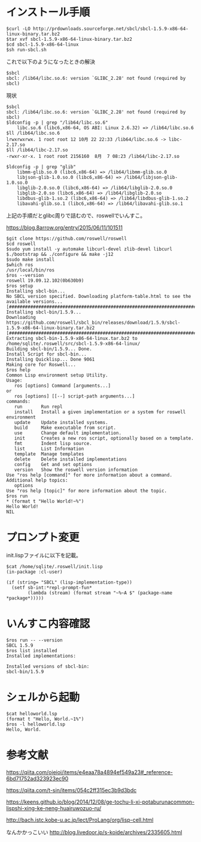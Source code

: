 # インストール手順

```
$curl -LO http://prdownloads.sourceforge.net/sbcl/sbcl-1.5.9-x86-64-linux-binary.tar.bz2
$tar xvf sbcl-1.5.9-x86-64-linux-binary.tar.bz2
$cd sbcl-1.5.9-x86-64-linux
$sh run-sbcl.sh

```

これで以下のようになったときの解決
```
$sbcl
sbcl: /lib64/libc.so.6: version `GLIBC_2.28' not found (required by sbcl)
```

現状
```
$sbcl
sbcl: /lib64/libc.so.6: version `GLIBC_2.28' not found (required by sbcl)
$ldconfig -p | grep "/lib64/libc.so.6"
	libc.so.6 (libc6,x86-64, OS ABI: Linux 2.6.32) => /lib64/libc.so.6
$ll /lib64/libc.so.6
lrwxrwxrwx. 1 root root 12 10月 22 22:33 /lib64/libc.so.6 -> libc-2.17.so
$ll /lib64/libc-2.17.so
-rwxr-xr-x. 1 root root 2156160  8月  7 08:23 /lib64/libc-2.17.so

$ldconfig -p | grep "glib"
	libmm-glib.so.0 (libc6,x86-64) => /lib64/libmm-glib.so.0
	libjson-glib-1.0.so.0 (libc6,x86-64) => /lib64/libjson-glib-1.0.so.0
	libglib-2.0.so.0 (libc6,x86-64) => /lib64/libglib-2.0.so.0
	libglib-2.0.so (libc6,x86-64) => /lib64/libglib-2.0.so
	libdbus-glib-1.so.2 (libc6,x86-64) => /lib64/libdbus-glib-1.so.2
	libavahi-glib.so.1 (libc6,x86-64) => /lib64/libavahi-glib.so.1
```


上記の手順だとglibc周りで詰むので、roswellでいんすこ。

https://blog.8arrow.org/entry/2015/06/11/101511

```
$git clone https://github.com/roswell/roswell
$cd roswell
$sudo yum install -y automake libcurl-devel zlib-devel libcurl
$./bootstrap && ./configure && make -j12
$sudo make install
$which ros
/usr/local/bin/ros
$ros --version
roswell 19.09.12.102(0b630b9)
$ros setup
Installing sbcl-bin...
No SBCL version specified. Downloading platform-table.html to see the available versions...
[##########################################################################]100%
Installing sbcl-bin/1.5.9...
Downloading https://github.com/roswell/sbcl_bin/releases/download/1.5.9/sbcl-1.5.9-x86-64-linux-binary.tar.bz2
[##########################################################################]100%
Extracting sbcl-bin-1.5.9-x86-64-linux.tar.bz2 to /home/sqlite/.roswell/src/sbcl-1.5.9-x86-64-linux/
Building sbcl-bin/1.5.9... Done.
Install Script for sbcl-bin...
Installing Quicklisp... Done 9061
Making core for Roswell...
$ros help
Common Lisp environment setup Utility.
Usage:
   ros [options] Command [arguments...]
or
   ros [options] [[--] script-path arguments...]
commands:
   run       Run repl
   install   Install a given implementation or a system for roswell environment
   update    Update installed systems.
   build     Make executable from script.
   use       Change default implementation.
   init      Creates a new ros script, optionally based on a template.
   fmt       Indent lisp source.
   list      List Information
   template  Manage templates
   delete    Delete installed implementations
   config    Get and set options
   version   Show the roswell version information
Use "ros help [command]" for more information about a command.
Additional help topics:
   options
Use "ros help [topic]" for more information about the topic.
$ros run
* (format t "Hello World!~%")
Hello World!
NIL
```

# プロンプト変更

init.lispファイルに以下を記載。

```
$cat /home/sqlite/.roswell/init.lisp
(in-package :cl-user)

(if (string= "SBCL" (lisp-implementation-type))
  (setf sb-int:*repl-prompt-fun*
        (lambda (stream) (format stream "~%~A $" (package-name *package*)))))
```

# いんすこ内容確認

```
$ros run -- --version
SBCL 1.5.9
$ros list installed
Installed implementations:

Installed versions of sbcl-bin:
sbcl-bin/1.5.9
```

# シェルから起動

```
$cat helloworld.lsp 
(format t "Hello, World.~1%")
$ros -l helloworld.lsp 
Hello, World.
```

# 参考文献

https://qiita.com/oieioi/items/e4eaa78a4894ef549a23#_reference-6bd71752ad323923ec90

https://qiita.com/t-sin/items/054c2ff315ec3b9d3bdc

https://keens.github.io/blog/2014/12/08/ge-tochu-li-xi-potaburunacommon-lispshi-xing-ke-neng-huairuwozuo-ru/


http://bach.istc.kobe-u.ac.jp/lect/ProLang/org/lisp-cell.html


なんかかっこいい
http://blog.livedoor.jp/s-koide/archives/2335605.html
